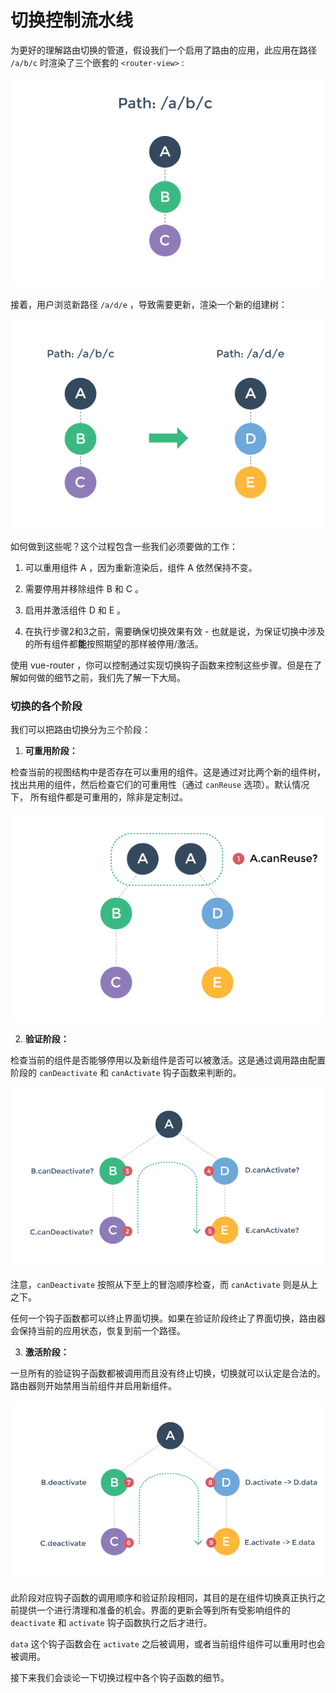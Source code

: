 # 切换控制流水线

为更好的理解路由切换的管道，假设我们一个启用了路由的应用，此应用在路径 `/a/b/c` 时渲染了三个嵌套的 `<router-view>` :

![](01.png)

接着，用户浏览新路径 `/a/d/e` ，导致需要更新，渲染一个新的组建树：

![](02.png)

如何做到这些呢？这个过程包含一些我们必须要做的工作：

1. 可以重用组件 A ，因为重新渲染后，组件 A 依然保持不变。

2. 需要停用并移除组件 B 和 C 。

3. 启用并激活组件 D 和 E 。

4. 在执行步骤2和3之前，需要确保切换效果有效 - 也就是说，为保证切换中涉及的所有组件都**能**按照期望的那样被停用/激活。

使用 vue-router ，你可以控制通过实现切换钩子函数来控制这些步骤。但是在了解如何做的细节之前，我们先了解一下大局。

### 切换的各个阶段

我们可以把路由切换分为三个阶段：

1. **可重用阶段：**

  检查当前的视图结构中是否存在可以重用的组件。这是通过对比两个新的组件树，找出共用的组件，然后检查它们的可重用性（通过 `canReuse` 选项）。默认情况下， 所有组件都是可重用的，除非是定制过。

  ![可重用阶段](03.png)

2. **验证阶段：**

  检查当前的组件是否能够停用以及新组件是否可以被激活。这是通过调用路由配置阶段的 `canDeactivate` 和 `canActivate` 钩子函数来判断的。

  ![验证阶段](04.png)

  注意，`canDeactivate` 按照从下至上的冒泡顺序检查，而 `canActivate` 则是从上之下。

  任何一个钩子函数都可以终止界面切换。如果在验证阶段终止了界面切换，路由器会保持当前的应用状态，恢复到前一个路径。

3. **激活阶段：**

  一旦所有的验证钩子函数都被调用而且没有终止切换，切换就可以认定是合法的。路由器则开始禁用当前组件并启用新组件。

  ![激活阶段](05.png)

  此阶段对应钩子函数的调用顺序和验证阶段相同，其目的是在组件切换真正执行之前提供一个进行清理和准备的机会。界面的更新会等到所有受影响组件的 `deactivate` 和 `activate` 钩子函数执行之后才进行。

  `data` 这个钩子函数会在 `activate` 之后被调用，或者当前组件组件可以重用时也会被调用。

接下来我们会谈论一下切换过程中各个钩子函数的细节。

